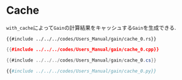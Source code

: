 # Cache

`with_cache`によって`Gain`の計算結果をキャッシュする`Gain`を生成できる.

```rust,edition2021
{{#include ../../../codes/Users_Manual/gain/cache_0.rs}}
```

```cpp
{{#include ../../../codes/Users_Manual/gain/cache_0.cpp}}
```

```cs
{{#include ../../../codes/Users_Manual/gain/cache_0.cs}}
```

```python
{{#include ../../../codes/Users_Manual/gain/cache_0.py}}
```
